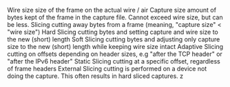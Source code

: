 Wire size         size of the frame on the actual wire / air
Capture size      amount of bytes kept of the frame in the capture file. Cannot exceed wire size, but can be less.
Slicing           cutting away bytes from a frame (meaning, "capture size" < "wire size")
Hard Slicing      cutting bytes and setting capture and wire size to the new (short) length
Soft Slicing      cutting bytes and adjusting only capture size to the new (short) length while keeping wire size intact
Adaptive Slicing  cutting on offsets depending on header sizes, e.g "after the TCP header" or "after the IPv6 header"
Static Slicing    cutting at a specific offset, regardless of frame headers
External Slicing  cutting is performed on a device not doing the capture. This often results in hard sliced captures.
z